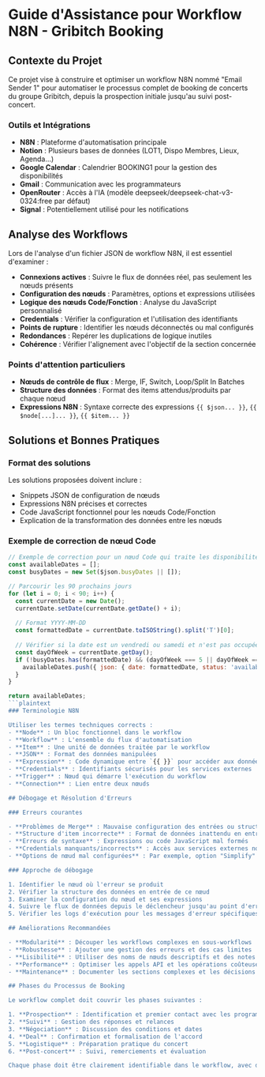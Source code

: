 # Guide d'Assistance pour Workflow N8N - Gribitch Booking

## Contexte du Projet

Ce projet vise à construire et optimiser un workflow N8N nommé "Email Sender 1" pour automatiser le processus complet de booking de concerts du groupe Gribitch, depuis la prospection initiale jusqu'au suivi post-concert.

### Outils et Intégrations

- **N8N** : Plateforme d'automatisation principale
- **Notion** : Plusieurs bases de données (LOT1, Dispo Membres, Lieux, Agenda...)
- **Google Calendar** : Calendrier BOOKING1 pour la gestion des disponibilités
- **Gmail** : Communication avec les programmateurs
- **OpenRouter** : Accès à l'IA (modèle deepseek/deepseek-chat-v3-0324:free par défaut)
- **Signal** : Potentiellement utilisé pour les notifications

## Analyse des Workflows

Lors de l'analyse d'un fichier JSON de workflow N8N, il est essentiel d'examiner :

- **Connexions actives** : Suivre le flux de données réel, pas seulement les nœuds présents
- **Configuration des nœuds** : Paramètres, options et expressions utilisées
- **Logique des nœuds Code/Fonction** : Analyse du JavaScript personnalisé
- **Credentials** : Vérifier la configuration et l'utilisation des identifiants
- **Points de rupture** : Identifier les nœuds déconnectés ou mal configurés
- **Redondances** : Repérer les duplications de logique inutiles
- **Cohérence** : Vérifier l'alignement avec l'objectif de la section concernée

### Points d'attention particuliers

- **Nœuds de contrôle de flux** : Merge, IF, Switch, Loop/Split In Batches
- **Structure des données** : Format des items attendus/produits par chaque nœud
- **Expressions N8N** : Syntaxe correcte des expressions `{{ $json... }}`, `{{ $node[...]... }}`, `{{ $item... }}`

## Solutions et Bonnes Pratiques

### Format des solutions

Les solutions proposées doivent inclure :

- Snippets JSON de configuration de nœuds
- Expressions N8N précises et correctes
- Code JavaScript fonctionnel pour les nœuds Code/Fonction
- Explication de la transformation des données entre les nœuds

### Exemple de correction de nœud Code

```javascript
// Exemple de correction pour un nœud Code qui traite les disponibilités
const availableDates = [];
const busyDates = new Set($json.busyDates || []);

// Parcourir les 90 prochains jours
for (let i = 0; i < 90; i++) {
  const currentDate = new Date();
  currentDate.setDate(currentDate.getDate() + i);
  
  // Format YYYY-MM-DD
  const formattedDate = currentDate.toISOString().split('T')[0];
  
  // Vérifier si la date est un vendredi ou samedi et n'est pas occupée
  const dayOfWeek = currentDate.getDay();
  if (!busyDates.has(formattedDate) && (dayOfWeek === 5 || dayOfWeek === 6)) {
    availableDates.push({ json: { date: formattedDate, status: 'available' } });
  }
}

return availableDates;
```plaintext
### Terminologie N8N

Utiliser les termes techniques corrects :
- **Node** : Un bloc fonctionnel dans le workflow
- **Workflow** : L'ensemble du flux d'automatisation
- **Item** : Une unité de données traitée par le workflow
- **JSON** : Format des données manipulées
- **Expression** : Code dynamique entre `{{ }}` pour accéder aux données
- **Credentials** : Identifiants sécurisés pour les services externes
- **Trigger** : Nœud qui démarre l'exécution du workflow
- **Connection** : Lien entre deux nœuds

## Débogage et Résolution d'Erreurs

### Erreurs courantes

- **Problèmes de Merge** : Mauvaise configuration des entrées ou structure de données incompatible
- **Structure d'item incorrecte** : Format de données inattendu en entrée d'un nœud
- **Erreurs de syntaxe** : Expressions ou code JavaScript mal formés
- **Credentials manquants/incorrects** : Accès aux services externes non configuré
- **Options de nœud mal configurées** : Par exemple, option "Simplify" désactivée sur les nœuds Notion

### Approche de débogage

1. Identifier le nœud où l'erreur se produit
2. Vérifier la structure des données en entrée de ce nœud
3. Examiner la configuration du nœud et ses expressions
4. Suivre le flux de données depuis le déclencheur jusqu'au point d'erreur
5. Vérifier les logs d'exécution pour les messages d'erreur spécifiques

## Améliorations Recommandées

- **Modularité** : Découper les workflows complexes en sous-workflows
- **Robustesse** : Ajouter une gestion des erreurs et des cas limites
- **Lisibilité** : Utiliser des noms de nœuds descriptifs et des notes explicatives
- **Performance** : Optimiser les appels API et les opérations coûteuses
- **Maintenance** : Documenter les sections complexes et les décisions de conception

## Phases du Processus de Booking

Le workflow complet doit couvrir les phases suivantes :

1. **Prospection** : Identification et premier contact avec les programmateurs
2. **Suivi** : Gestion des réponses et relances
3. **Négociation** : Discussion des conditions et dates
4. **Deal** : Confirmation et formalisation de l'accord
5. **Logistique** : Préparation pratique du concert
6. **Post-concert** : Suivi, remerciements et évaluation

Chaque phase doit être clairement identifiable dans le workflow, avec des transitions logiques entre elles.
